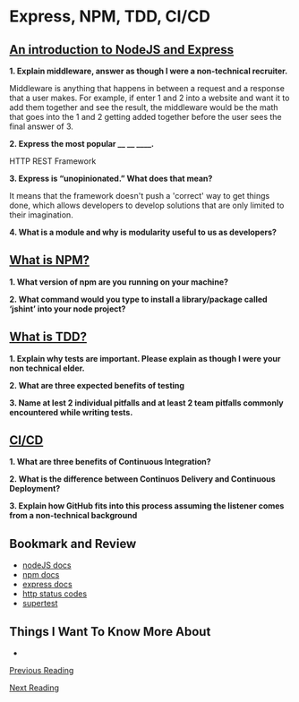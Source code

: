 # Express, NPM, TDD, CI/CD

## [An introduction to NodeJS and Express](https://developer.mozilla.org/en-US/docs/Learn/Server-side/Express_Nodejs/Introduction)

**1. Explain middleware, answer as though I were a non-technical recruiter.**

Middleware is anything that happens in between a request and a response that a user makes. For example, if enter 1 and 2 into a website and want it to add them together and see the result, the middleware would be the math that goes into the 1 and 2 getting added together before the user sees the final answer of 3.

**2. Express the most popular __ __ ____.**

HTTP REST Framework

**3. Express is “unopinionated.” What does that mean?**

It means that the framework doesn't push a 'correct' way to get things done, which allows developers to develop solutions that are only limited to their imagination.

**4. What is a module and why is modularity useful to us as developers?**


## [What is NPM?](https://docs.npmjs.com/getting-started/what-is-npm)

**1. What version of npm are you running on your machine?**


**2. What command would you type to install a library/package called ‘jshint’ into your node project?**


## [What is TDD?](https://www.agilealliance.org/glossary/tdd/)

**1. Explain why tests are important. Please explain as though I were your non technical elder.**


**2. What are three expected benefits of testing**


**3. Name at lest 2 individual pitfalls and at least 2 team pitfalls commonly encountered while writing tests.**

## [CI/CD](https://www.youtube.com/watch?v%3DxSv_m3KhUO8)

**1. What are three benefits of Continuous Integration?**

**2. What is the difference between Continuos Delivery and Continuous Deployment?**

**3. Explain how GitHub fits into this process assuming the listener comes from a non-technical background**


## Bookmark and Review

- [nodeJS docs](https://nodejs.org/en/docs/)
- [npm docs](https://docs.npmjs.com/)
- [express docs](https://expressjs.com/en/4x/api.html)
- [http status codes](https://www.restapitutorial.com/httpstatuscodes.html)
- [supertest](https://github.com/visionmedia/supertest)

## Things I Want To Know More About

- 

[Previous Reading](./class-01.md)

[Next Reading](./class-03.md)
